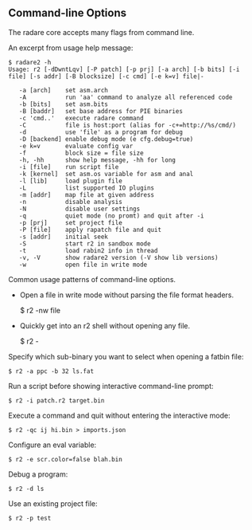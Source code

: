 ## Command-line Options

The radare core accepts many flags from command line.

An excerpt from usage help message:

    $ radare2 -h
    Usage: r2 [-dDwntLqv] [-P patch] [-p prj] [-a arch] [-b bits] [-i file] [-s addr] [-B blocksize] [-c cmd] [-e k=v] file|-

       -a [arch]    set asm.arch
       -A           run 'aa' command to analyze all referenced code
       -b [bits]    set asm.bits
       -B [baddr]   set base address for PIE binaries
       -c 'cmd..'   execute radare command
       -C           file is host:port (alias for -c+=http://%s/cmd/)
       -d           use 'file' as a program for debug
       -D [backend] enable debug mode (e cfg.debug=true)
       -e k=v       evaluate config var
       -f           block size = file size
       -h, -hh      show help message, -hh for long
       -i [file]    run script file
       -k [kernel]  set asm.os variable for asm and anal
       -l [lib]     load plugin file
       -L           list supported IO plugins
       -m [addr]    map file at given address
       -n           disable analysis
       -N           disable user settings
       -q           quiet mode (no promt) and quit after -i
       -p [prj]     set project file
       -P [file]    apply rapatch file and quit
       -s [addr]    initial seek
       -S           start r2 in sandbox mode
       -t           load rabin2 info in thread
       -v, -V       show radare2 version (-V show lib versions)
       -w           open file in write mode

Common usage patterns of  command-line options.

* Open a file in write mode without parsing the file format headers.

    $ r2 -nw file

* Quickly get into an r2 shell without opening any file.

    $ r2 -

Specify which sub-binary you want to select when opening a fatbin file:

    $ r2 -a ppc -b 32 ls.fat

Run a script before showing interactive command-line prompt:

    $ r2 -i patch.r2 target.bin

Execute a command and quit without entering the interactive mode:

    $ r2 -qc ij hi.bin > imports.json

Configure an eval variable:

    $ r2 -e scr.color=false blah.bin

Debug a program:

    $ r2 -d ls

Use an existing project file:

    $ r2 -p test

